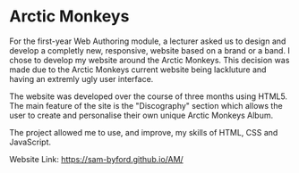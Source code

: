 # Arctic Monkeys

For the first-year Web Authoring module, a lecturer asked us to design and develop a completly new, responsive, website based on a brand or a band. I chose to develop my website around the Arctic Monkeys. This decision was made due to the Arctic Monkeys current website being lackluture and having an extremly ugly user interface.

The website was developed over the course of three months using HTML5. The main feature of the site is the "Discography" section which allows the user to create and personalise their own unique Arctic Monkeys Album.

The project allowed me to use, and improve, my skills of HTML, CSS and JavaScript.

Website Link: https://sam-byford.github.io/AM/

